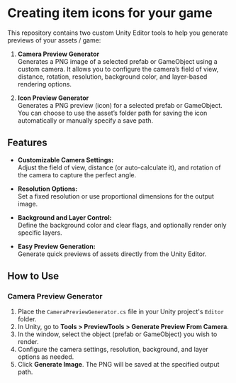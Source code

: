 # Creating item icons for your game

This repository contains two custom Unity Editor tools to help you generate previews of your assets / game:

1. **Camera Preview Generator**  
   Generates a PNG image of a selected prefab or GameObject using a custom camera. It allows you to configure the camera’s field of view, distance, rotation, resolution, background color, and layer-based rendering options.

2. **Icon Preview Generator**  
   Generates a PNG preview (icon) for a selected prefab or GameObject. You can choose to use the asset’s folder path for saving the icon automatically or manually specify a save path.

## Features

- **Customizable Camera Settings:**  
  Adjust the field of view, distance (or auto-calculate it), and rotation of the camera to capture the perfect angle.

- **Resolution Options:**  
  Set a fixed resolution or use proportional dimensions for the output image.

- **Background and Layer Control:**  
  Define the background color and clear flags, and optionally render only specific layers.

- **Easy Preview Generation:**  
  Generate quick previews of assets directly from the Unity Editor.

## How to Use

### Camera Preview Generator

1. Place the `CameraPreviewGenerator.cs` file in your Unity project's `Editor` folder.
2. In Unity, go to **Tools > PreviewTools > Generate Preview From Camera**.
3. In the window, select the object (prefab or GameObject) you wish to render.
4. Configure the camera settings, resolution, background, and layer options as needed.
5. Click **Generate Image**. The PNG will be saved at the specified output path.





